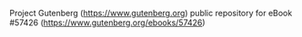 Project Gutenberg (https://www.gutenberg.org) public repository for
eBook #57426 (https://www.gutenberg.org/ebooks/57426)
